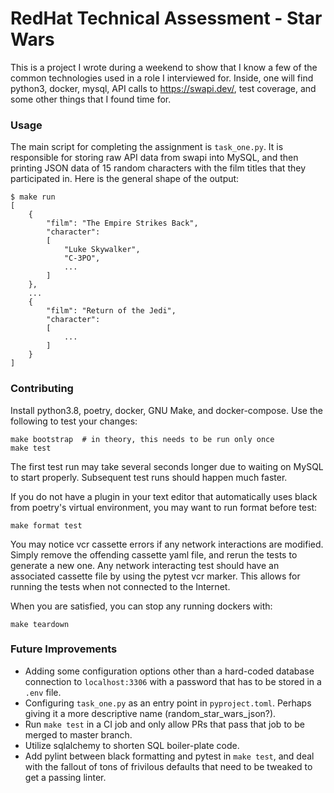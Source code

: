 # RedHat Technical Assessment - Star Wars
This is a project I wrote during a weekend to show that I know a few of the common technologies used in a role I interviewed for. Inside, one will find python3, docker, mysql, API calls to https://swapi.dev/, test coverage, and some other things that I found time for.

### Usage
The main script for completing the assignment is `task_one.py`. It is responsible for storing raw API data from swapi into MySQL, and then printing JSON data of 15 random characters with the film titles that they participated in. Here is the general shape of the output:

```
$ make run
[
    {
        "film": "The Empire Strikes Back",
        "character":
        [
            "Luke Skywalker",
            "C-3PO",
            ...
        ]
    },
    ...
    {
        "film": "Return of the Jedi",
        "character":
        [
            ...
        ]
    }
]
```

### Contributing
Install python3.8, poetry, docker, GNU Make, and docker-compose. Use the following to test your changes:

```
make bootstrap  # in theory, this needs to be run only once
make test
```

The first test run may take several seconds longer due to waiting on MySQL to start properly. Subsequent test runs should happen much faster.

If you do not have a plugin in your text editor that automatically uses black from poetry's virtual environment, you may want to run format before test:

```
make format test
```

You may notice vcr cassette errors if any network interactions are modified. Simply remove the offending cassette yaml file, and rerun the tests to generate a new one. Any network interacting test should have an associated cassette file by using the pytest vcr marker. This allows for running the tests when not connected to the Internet.

When you are satisfied, you can stop any running dockers with:

```
make teardown
```

### Future Improvements
* Adding some configuration options other than a hard-coded database connection to `localhost:3306` with a password that has to be stored in a `.env` file.
* Configuring `task_one.py` as an entry point in `pyproject.toml`. Perhaps giving it a more descriptive name (random_star_wars_json?).
* Run `make test` in a CI job and only allow PRs that pass that job to be merged to master branch.
* Utilize sqlalchemy to shorten SQL boiler-plate code.
* Add pylint between black formatting and pytest in `make test`, and deal with the fallout of tons of frivilous defaults that need to be tweaked to get a passing linter.

